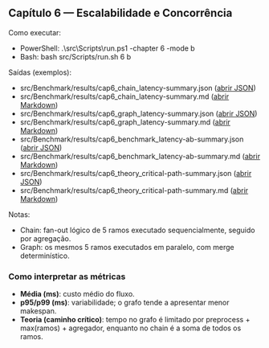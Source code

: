 ## Capítulo 6 — Escalabilidade e Concorrência

Como executar:

- PowerShell: .\\src\\Scripts\\run.ps1 -chapter 6 -mode b
- Bash: bash src/Scripts/run.sh 6 b

Saídas (exemplos):

- src/Benchmark/results/cap6_chain_latency-summary.json ([abrir JSON](../../src/Benchmark/results/cap6_chain_latency-summary.json))
- src/Benchmark/results/cap6_chain_latency-summary.md ([abrir Markdown](../../src/Benchmark/results/cap6_chain_latency-summary.md))
- src/Benchmark/results/cap6_graph_latency-summary.json ([abrir JSON](../../src/Benchmark/results/cap6_graph_latency-summary.json))
- src/Benchmark/results/cap6_graph_latency-summary.md ([abrir Markdown](../../src/Benchmark/results/cap6_graph_latency-summary.md))
- src/Benchmark/results/cap6_benchmark_latency-ab-summary.json ([abrir JSON](../../src/src/Benchmark/results/cap6_benchmark_latency-ab-summary.json))
- src/Benchmark/results/cap6_benchmark_latency-ab-summary.md ([abrir Markdown](../../src/Benchmark/results/cap6_benchmark_latency-ab-summary.md))
- src/Benchmark/results/cap6_theory_critical-path-summary.json ([abrir JSON](../../src/Benchmark/results/cap6_theory_critical-path-summary.json))
- src/Benchmark/results/cap6_theory_critical-path-summary.md ([abrir Markdown](../../src/Benchmark/results/cap6_theory_critical-path-summary.md))

Notas:

- Chain: fan-out lógico de 5 ramos executado sequencialmente, seguido por agregação.
- Graph: os mesmos 5 ramos executados em paralelo, com merge determinístico.

### Como interpretar as métricas

- **Média (ms)**: custo médio do fluxo.
- **p95/p99 (ms)**: variabilidade; o grafo tende a apresentar menor makespan.
- **Teoria (caminho crítico)**: tempo no grafo é limitado por preprocess + max(ramos) + agregador, enquanto no chain é a soma de todos os ramos.

